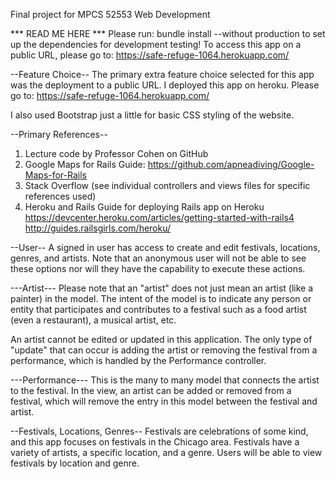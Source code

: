 Final project for MPCS 52553 Web Development

*** READ ME HERE ***
Please run: bundle install --without production to set up the dependencies for development testing!
To access this app on a public URL, please go to: https://safe-refuge-1064.herokuapp.com/

--Feature Choice--
The primary extra feature choice selected for this app was the deployment to a public URL. 
I deployed this app on heroku. Please go to: https://safe-refuge-1064.herokuapp.com/

I also used Bootstrap just a little for basic CSS styling of the website.

--Primary References--
1. Lecture code by Professor Cohen on GitHub
2. Google Maps for Rails Guide: https://github.com/apneadiving/Google-Maps-for-Rails
3. Stack Overflow (see individual controllers and views files for specific references used)
4. Heroku and Rails Guide for deploying Rails app on Heroku
https://devcenter.heroku.com/articles/getting-started-with-rails4
http://guides.railsgirls.com/heroku/

--User--
A signed in user has access to create and edit festivals, locations, genres, and artists. Note that an anonymous user will not be able to see these options nor will they have the capability to execute these actions.

---Artist---
Please note that an "artist" does not just mean an artist (like a painter) in the model. The intent of the model is to indicate any person or entity that participates and contributes to a festival such as a food artist (even a restaurant), a musical artist, etc. 

An artist cannot be edited or updated in this application.  The only type of "update" that can occur is adding the artist or removing the festival from a performance, which is handled by the Performance controller.

---Performance---
This is the many to many model that connects the artist to the festival. In the view, an artist can be added or removed from a festival, which will remove the entry in this model between the festival and artist.

--Festivals, Locations, Genres--
Festivals are celebrations of some kind, and this app focuses on festivals in the Chicago area. Festivals have a variety of artists, a specific location, and a genre. Users will be able to view festivals by location and genre.